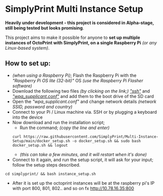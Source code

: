 # SimplyPrint Multi Instance Setup
**Heavily under development - this project is considered in Alpha-stage, still being tested but looks promising**.

This project aims to make it possible for anyone to **set up multiple instances of OctoPrint with SimplyPrint, on a single Raspberry Pi** _(or any Linux-based system)_.

## How to set up:
* _(when using a Raspberry Pi)_; Flash the Raspberry Pi with the _"Raspberry Pi OS lite (32-bit)"_ OS _(use the Raspberry Pi Flasher software)_
* Download the following two files _(by clicking on the link;)_ _["ssh"](https://simplyprint.io/multi-instance/dwnld?num=1)_ and _["wpa_supplicant.conf"](https://simplyprint.io/multi-instance/dwnld?num=2)_ and add them to the boot drive of the SD card
* Open the _"wpa_supplicant.conf"_ and change network details _(network SSID, password and country)_
* Connect to your Pi / Linux machine via. SSH or by plugging a keyboard into the device
* Now download and run the installation script;
  * Run the command; _(copy the line and enter)_
   ```shell
   curl https://raw.githubusercontent.com/SimplyPrint/Multi-Instance-Setup/main/docker_setup.sh -o docker_setup.sh && sudo bash docker_setup.sh && logout
   ```
   * _(this can take a few minutes, and it will restart when it's done)_
* Connect to it again, and run the setup script, it will ask for your input; follow the setup steps described.
```shell
cd simplyprint/ && bash instance_setup.sh
```
* After it is set up the octoprint instances will be at the raspberry pi's IP with port 800, 801, 802.. and so on fx http://10.78.16.35:800
